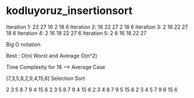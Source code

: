 # kodluyoruz_insertionsort


Iteration 1: 22 27 16 2 18 6
Iteration 2: 16 22 27 2 18 6
Iteration 3: 2 16 22 27 18 6
Iteration 4: 2 16 18 22 27 6
Iteration 5: 2 6 16 18 22 27

Big O notation

Best : O(n)
Worst and Average O(n^2)


Time Complexity for 18 --> Average Case 

[7,3,5,8,2,9,4,15,6] Selection Sort 


2 3 5 8 7 9 4 15 6
2 3 5 8 7 9 4 15 6
2 3 4 8 7 9 5 15 6
2 3 4 5 7 9 8 15 6
